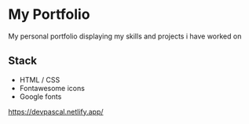 # My Portfolio

My personal portfolio displaying my skills and projects i have worked on

## Stack

- HTML / CSS
- Fontawesome icons
- Google fonts

https://devpascal.netlify.app/

